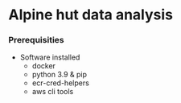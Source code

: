 # Alpine hut data analysis

### Prerequisities

- Software installed
    - docker
    - python 3.9 & pip
    - ecr-cred-helpers
    - aws cli tools
